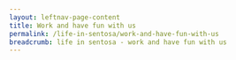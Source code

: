 ```yaml
---
layout: leftnav-page-content
title: Work and have fun with us
permalink: /life-in-sentosa/work-and-have-fun-with-us
breadcrumb: life in sentosa - work and have fun with us
---
```

